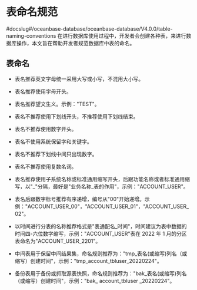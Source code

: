 # 表命名规范
#docslug#/oceanbase-database/oceanbase-database/V4.0.0/table-naming-conventions
在进行数据库使用过程中，开发者会创建各种表，来进行数据库操作，本文旨在帮助开发者规范数据库中表的命名。

## 表命名

* 表名推荐英文字母统一采用大写或小写，不混用大小写。

* 表名推荐使用字母开头。

* 表名推荐望文生义。示例："TEST"。

* 表名不推荐使用下划线开头，不推荐使用下划线结束。

* 表名不推荐使用数字开头。

* 表名不使用系统保留字和关键字。

* 表名不推荐下划线中间只出现数字。

* 表名不推荐使用复数名词。

* 表名推荐使用子系统名称或标准通用缩写开头，后跟功能名称或者标准通用缩写，以"_"分隔，最好是"业务名称_表的作用"，示例："ACCOUNT_USER"。

* 表名后跟数字标号推荐有序递增，编号从"00"开始递增。示例："ACCOUNT_USER_00"，"ACCOUNT_USER_01"，"ACCOUNT_USER_02"。

* 以时间进行分表的名称推荐格式是"表通配名_时间"，时间建议为表中数据的时间四-六位数字缩写，示例："ACCOUNT_USER"表在 2022 年 1 月的分区表命名为"ACCOUNT_USER_2201"。

* 中间表用于保留中间结果集，命名规则推荐为："tmp_表名(或缩写)列名（或缩写）创建时间"，示例："tmp_account_tbluser_20220224"。

* 备份表用于备份或抓取源表快照，命名规则推荐为："bak_表名(或缩写)列名（或缩写）创建时间"，示例："bak_ account_tbluser _20220224"。
